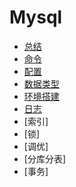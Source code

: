 # Mysql

- [总结](summary.md)
- [命令](cmd.md)
- [配置](conf.md)
- [数据类型](data_type.md)
- [环境搭建](env.md)
- [日志](log.md)
- [索引]
- [锁]
- [调优]
- [分库分表]
- [事务]

